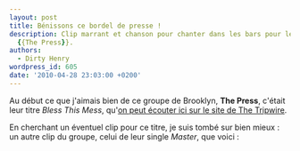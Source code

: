 ```yaml
---
layout: post
title: Bénissons ce bordel de presse !
description: Clip marrant et chanson pour chanter dans les bars pour le groupe new-yorkais
  {{The Press}}.
authors:
  - Dirty Henry
wordpress_id: 605
date: '2010-04-28 23:03:00 +0200'
---
```

Au début ce que j'aimais bien de ce groupe de Brooklyn, __The Press__, c'était leur titre *Bless This Mess*, qu'[on peut écouter ici sur le site de The Tripwire](http://www.thetripwire.com/news/2010/04/02/premiere-the-press-bless-this-mess/).

En cherchant un éventuel clip pour ce titre, je suis tombé sur bien mieux : un autre clip du groupe, celui de leur single *Master*, que voici : 

<object width="500" height="300"><param name="movie" value="http://www.youtube.com/v/k0pI2vIa-Uk&hl=fr_FR&fs=1&"></param><param name="allowFullScreen" value="true"></param><param name="allowscriptaccess" value="always"></param><embed src="http://www.youtube.com/v/k0pI2vIa-Uk&hl=fr_FR&fs=1&" type="application/x-shockwave-flash" allowscriptaccess="always" allowfullscreen="true" width="500" height="300"></embed></object>
